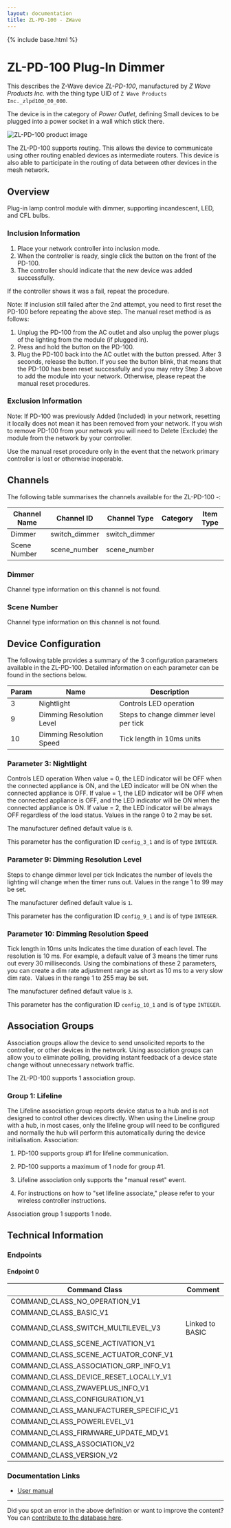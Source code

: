 ```yaml
---
layout: documentation
title: ZL-PD-100 - ZWave
---
```


{% include base.html %}

# ZL-PD-100 Plug-In Dimmer
This describes the Z-Wave device *ZL-PD-100*, manufactured by *Z Wave Products Inc.* with the thing type UID of ```Z Wave Products Inc._zlpd100_00_000```.

The device is in the category of *Power Outlet*, defining Small devices to be plugged into a power socket in a wall which stick there.

![ZL-PD-100 product image](https://opensmarthouse.org/assets/zwave/attachments/979/Screen-Shot-2018-12-28-at-7-22-36-PM.PNG)


The ZL-PD-100 supports routing. This allows the device to communicate using other routing enabled devices as intermediate routers.  This device is also able to participate in the routing of data between other devices in the mesh network.

## Overview

Plug-in lamp control module with dimmer, supporting incandescent, LED, and CFL bulbs. 

### Inclusion Information

  1. Place your network controller into inclusion mode.
  2. When the controller is ready, single click the button on the front of the PD-100.
  3. The controller should indicate that the new device was added successfully.

If the controller shows it was a fail, repeat the procedure. 

Note: If inclusion still failed after the 2nd attempt, you need to first reset the PD-100 before repeating the above step. The manual reset method is as follows:

  1. Unplug the PD-100 from the AC outlet and also unplug the power plugs of the lighting from the module (if plugged in).
  2. Press and hold the button on the PD-100.
  3. Plug the PD-100 back into the AC outlet with the button pressed. After 3 seconds, release the button. If you see the button blink, that means that the PD-100 has been reset successfully and you may retry Step 3 above to add the module into your network. Otherwise, please repeat the manual reset procedures.

### Exclusion Information

Note: If PD-100 was previously Added (Included) in your network, resetting it locally does not mean it has been removed from your network. If you wish to remove PD-100 from your network you will need to Delete (Exclude) the module from the network by your controller.

Use the manual reset procedure only in the event that the network primary controller is lost or otherwise inoperable. 

## Channels

The following table summarises the channels available for the ZL-PD-100 -:

| Channel Name | Channel ID | Channel Type | Category | Item Type |
|--------------|------------|--------------|----------|-----------|
| Dimmer | switch_dimmer | switch_dimmer |  |  | 
| Scene Number | scene_number | scene_number |  |  | 

### Dimmer
Channel type information on this channel is not found.

### Scene Number
Channel type information on this channel is not found.



## Device Configuration

The following table provides a summary of the 3 configuration parameters available in the ZL-PD-100.
Detailed information on each parameter can be found in the sections below.

| Param | Name  | Description |
|-------|-------|-------------|
| 3 | Nightlight | Controls LED operation |
| 9 | Dimming Resolution Level | Steps to change dimmer level per tick |
| 10 | Dimming Resolution Speed | Tick length in 10ms units |

### Parameter 3: Nightlight

Controls LED operation
When value = 0, the LED indicator will be OFF when the connected appliance is ON, and the LED indicator will be ON when the connected appliance is OFF. If value = 1, the LED indicator will be OFF when the connected appliance is OFF, and the LED indicator will be ON when the connected appliance is ON. If value = 2, the LED indicator will be always OFF regardless of the load status.
Values in the range 0 to 2 may be set.

The manufacturer defined default value is ```0```.

This parameter has the configuration ID ```config_3_1``` and is of type ```INTEGER```.


### Parameter 9: Dimming Resolution Level

Steps to change dimmer level per tick
Indicates the number of levels the lighting will change when the timer runs out.
Values in the range 1 to 99 may be set.

The manufacturer defined default value is ```1```.

This parameter has the configuration ID ```config_9_1``` and is of type ```INTEGER```.


### Parameter 10: Dimming Resolution Speed

Tick length in 10ms units
Indicates the time duration of each level. The resolution is 10 ms. For example, a default value of 3 means the timer runs out every 30 milliseconds. Using the combinations of these 2 parameters, you can create a dim rate adjustment range as short as 10 ms to a very slow dim rate. 
Values in the range 1 to 255 may be set.

The manufacturer defined default value is ```3```.

This parameter has the configuration ID ```config_10_1``` and is of type ```INTEGER```.


## Association Groups

Association groups allow the device to send unsolicited reports to the controller, or other devices in the network. Using association groups can allow you to eliminate polling, providing instant feedback of a device state change without unnecessary network traffic.

The ZL-PD-100 supports 1 association group.

### Group 1: Lifeline

The Lifeline association group reports device status to a hub and is not designed to control other devices directly. When using the Lineline group with a hub, in most cases, only the lifeline group will need to be configured and normally the hub will perform this automatically during the device initialisation.
Association:

1. PD-100 supports group #1 for lifeline communication.

2. PD-100 supports a maximum of 1 node for group #1.

3. Lifeline association only supports the "manual reset" event.

4. For instructions on how to "set lifeline associate," please refer to your wireless controller instructions.

Association group 1 supports 1 node.

## Technical Information

### Endpoints

#### Endpoint 0

| Command Class | Comment |
|---------------|---------|
| COMMAND_CLASS_NO_OPERATION_V1| |
| COMMAND_CLASS_BASIC_V1| |
| COMMAND_CLASS_SWITCH_MULTILEVEL_V3| Linked to BASIC|
| COMMAND_CLASS_SCENE_ACTIVATION_V1| |
| COMMAND_CLASS_SCENE_ACTUATOR_CONF_V1| |
| COMMAND_CLASS_ASSOCIATION_GRP_INFO_V1| |
| COMMAND_CLASS_DEVICE_RESET_LOCALLY_V1| |
| COMMAND_CLASS_ZWAVEPLUS_INFO_V1| |
| COMMAND_CLASS_CONFIGURATION_V1| |
| COMMAND_CLASS_MANUFACTURER_SPECIFIC_V1| |
| COMMAND_CLASS_POWERLEVEL_V1| |
| COMMAND_CLASS_FIRMWARE_UPDATE_MD_V1| |
| COMMAND_CLASS_ASSOCIATION_V2| |
| COMMAND_CLASS_VERSION_V2| |

### Documentation Links

* [User manual](https://www.opensmarthouse.org/zwavedatabase/979/ZL-PD-100-UG-v3.pdf)

---

Did you spot an error in the above definition or want to improve the content?
You can [contribute to the database here](https://www.opensmarthouse.org/zwavedatabase/979).
